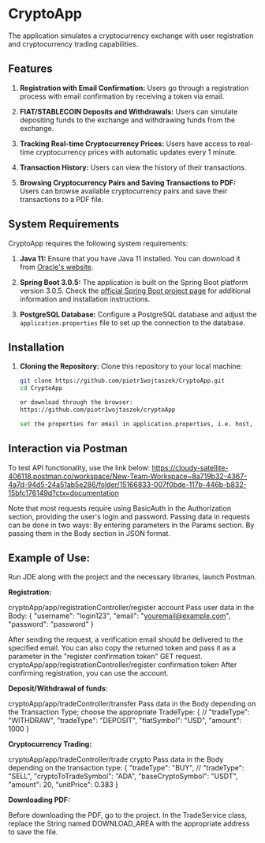 # CryptoApp

The application simulates a cryptocurrency exchange with user registration and cryptocurrency trading capabilities.

## Features

1. **Registration with Email Confirmation:**
   Users go through a registration process with email confirmation by receiving a token via email.

2. **FIAT/STABLECOIN Deposits and Withdrawals:**
   Users can simulate depositing funds to the exchange and withdrawing funds from the exchange.

3. **Tracking Real-time Cryptocurrency Prices:**
   Users have access to real-time cryptocurrency prices with automatic updates every 1 minute.

4. **Transaction History:**
   Users can view the history of their transactions.

5. **Browsing Cryptocurrency Pairs and Saving Transactions to PDF:**
   Users can browse available cryptocurrency pairs and save their transactions to a PDF file.

## System Requirements

CryptoApp requires the following system requirements:

1. **Java 11:**
   Ensure that you have Java 11 installed. You can download it from [Oracle's website](https://www.oracle.com/java/technologies/javase-jdk11-downloads.html).

2. **Spring Boot 3.0.5:**
   The application is built on the Spring Boot platform version 3.0.5. Check the [official Spring Boot project page](https://spring.io/projects/spring-boot) for additional information and installation instructions.

3. **PostgreSQL Database:**
   Configure a PostgreSQL database and adjust the `application.properties` file to set up the connection to the database.

## Installation

1. **Cloning the Repository:**
   Clone this repository to your local machine:

   ```bash
   git clone https://github.com/piotr1wojtaszek/CryptoApp.git
   cd CryptoApp

   or download through the browser:
   https://github.com/piotr1wojtaszek/cryptoApp
   
   set the properties for email in application.properties, i.e. host, email, password.

## Interaction via Postman
To test API functionality, use the link below:
https://cloudy-satellite-406118.postman.co/workspace/New-Team-Workspace~8a719b32-4367-4a7d-94d5-24a51ab5e286/folder/15166833-007f0bde-117b-446b-b832-15bfc176149d?ctx=documentation

Note that most requests require using BasicAuth in the Authorization section, providing the user's login and password. Passing data in requests can be done in two ways:
By entering parameters in the Params section.
By passing them in the Body section in JSON format.

## Example of Use:

Run JDE along with the project and the necessary libraries, launch Postman.

**Registration:**

cryptoApp/app/registrationController/register account
Pass user data in the Body:
{
"username": "login123",
"email": "youremail@example.com",
"password": "password"
}

After sending the request, a verification email should be delivered to the specified email. You can also copy the returned token and pass it as a parameter in the "register confirmation token" GET request.
cryptoApp/app/registrationController/register confirmation token
After confirming registration, you can use the account.

**Deposit/Withdrawal of funds:**

cryptoApp/app/tradeController/transfer
Pass data in the Body depending on the Transaction Type; choose the appropriate TradeType:
{
// "tradeType": "WITHDRAW",
"tradeType": "DEPOSIT",
"fiatSymbol": "USD",
"amount": 1000
}

**Cryptocurrency Trading:**

cryptoApp/app/tradeController/trade crypto
Pass data in the Body depending on the transaction type:
{
"tradeType": "BUY",
// "tradeType": "SELL",
"cryptoToTradeSymbol": "ADA",
"baseCryptoSymbol": "USDT",
"amount": 20,
"unitPrice": 0.383
}

**Downloading PDF:**

Before downloading the PDF, go to the project. In the TradeService class, replace the String named DOWNLOAD_AREA with the appropriate address to save the file.
